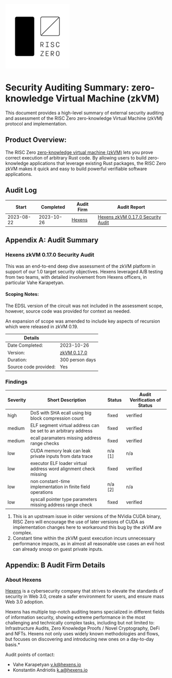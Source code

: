 <img src="RZ_logo.png" width="200">

# Security Auditing Summary: zero-knowledge Virtual Machine (zkVM)
This document provides a high-level summary of external security auditing and assessment of the RISC Zero zero-knowledge Virtual Machine (zkVM) protocol and implementation.

## Product Overview:
The RISC Zero [zero-knowledge virtual machine (zkVM)](https://dev.risczero.com/api/next/zkvm/) lets you prove correct execution of arbitrary Rust code. By allowing users to build zero-knowledge applications that leverage existing Rust packages, the RISC Zero zkVM makes it quick and easy to build powerful verifiable software applications. 

## Audit Log

| Start | Completed | Audit Firm | Audit Report |
|-------|-----------|------------|---------------|
| 2023-08-22 | 2023-10-26 | [Hexens](#about-hexens) | [Hexens zkVM 0.17.0 Security Audit](zkVM/hexens_zkVM_20231031.pdf) |

## Appendix A: Audit Summary

### Hexens zkVM 0.17.0 Security Audit

This was an end-to-end deep dive assessment of the zkVM platform in support of our 1.0 target security objectives.  Hexens leveraged A/B testing from two teams, with detailed involvement from Hexens officers, in particular Vahe Karapetyan. 

#### Scoping Notes:
The EDSL version of the circuit was not included in the assessment scope, however, source code was provided for context as needed.

An expansion of scope was amended to include key aspects of recursion which were released in zkVM 0.19.

| Details | |
|---------|-|
| Date Completed: | 2023-10-26 |
| Version: | [zkVM 0.17.0](https://github.com/risc0/risc0/tree/323b5f58e45a7b0de02df6227e1e9de475f70176)
| Duration: | 300 person days |
| Source code provided: | Yes |

### Findings
| Severity | Short Description | Status | Audit Verification of Status |  
|----------|-------------------|--------|-------|
| high | DoS with SHA ecall using big block compression count | fixed | verified |
| medium | ELF segment virtual address can be set to an arbitrary address | fixed | verified |
| medium| ecall paramaters missing address range checks| fixed | verified |
| low | CUDA memory leak can leak private inputs from data trace | n/a [1]| n/a |
| low | executor ELF loader virtual address word alignment check missing | fixed | verified |
| low | non constant-time implementation in finite field operations | n/a [2] | n/a |
| low | syscall pointer type parameters missing address range check | fixed | verified |

1. This is an upstream issue in older versions of the NVidia CUDA binary, RISC Zero will encourage the use of later versions of CUDA as implementation changes here to workaround this bug by the zkVM are complex.
2. Constant time within the zkVM guest execution incurs unnecessary performance impacts, as in almost all reasonable use cases an evil host can already snoop on guest private inputs.

## Appendix: B Audit Firm Details

### About Hexens
[Hexens](https://hexens.io) is a cybersecurity company that strives to elevate the standards of security in Web 3.0, create a safer environment for users, and ensure mass Web 3.0 adoption.

Hexens has multiple top-notch auditing teams specialized in different fields of information security, showing extreme performance in the most challenging and technically complex tasks, including but not limited to: Infrastructure Audits, Zero Knowledge Proofs / Novel Cryptography, DeFi and NFTs. Hexens not only uses widely known methodologies and flows, but focuses on discovering and introducing new ones on a day-to-day basis.*

Audit points of contact: 
* Vahe Karapetyan <v.k@hexens.io> 
* Konstantin Andriotis <k.a@hexens.io>
